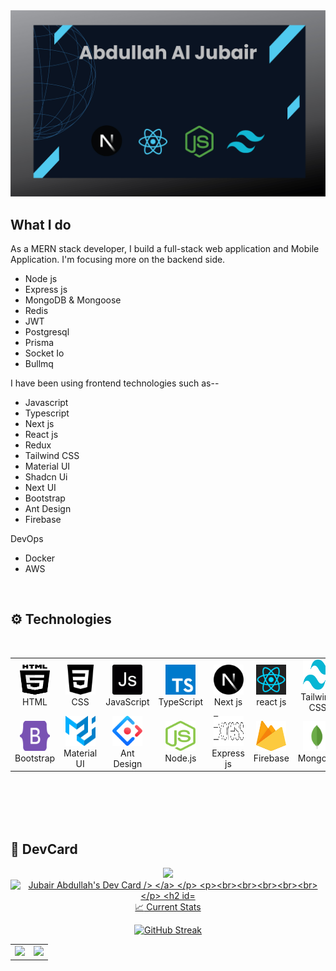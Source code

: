 <img src="https://raw.githubusercontent.com/jubairJnu/jubairJnu/main/git-cover.jpg" />

## What I do

As a MERN stack developer, I build a full-stack web application and Mobile Application. I'm focusing more on the backend side. 

- Node js
- Express js
- MongoDB & Mongoose
- Redis
- JWT
- Postgresql
- Prisma
- Socket Io
- Bullmq


  
I have been using frontend technologies such as--

- Javascript
- Typescript
-  Next js
- React js
- Redux
- Tailwind CSS
- Material UI
- Shadcn Ui
- Next UI
- Bootstrap
- Ant Design
- Firebase

DevOps
- Docker
- AWS





<br>
<h2 align="left"> ⚙ Technologies</h2>
<table align="center">
  <tr>
    <td align="center" width="96">
      <img src="https://raw.githubusercontent.com/jubairJnu/jubairJnu/main/images/html5-2.svg" width="48" height="48" alt="HTML">
      <br>HTML
    </td>
    <td align="center" width="96">
      <img src="https://raw.githubusercontent.com/jubairJnu/jubairJnu/main/images/css-4.svg" width="48" height="48" alt="CSS">
      <br>CSS
    </td>
    <td align="center" width="96">
      <img src="https://raw.githubusercontent.com/jubairJnu/jubairJnu/main/images/javascript-2.svg" width="48" height="48" alt="JavaScript">
      <br>JavaScript
    </td>
    <td align="center" width="96">
      <img src="https://raw.githubusercontent.com/jubairJnu/jubairJnu/main/images/typescript.svg" width="48" height="48" alt="TypeScript">
      <br>TypeScript
    </td>
    <td align="center" width="96">
      <img src="https://raw.githubusercontent.com/jubairJnu/jubairJnu/main/images/nextjs-icon.svg" width="48" height="48" alt="nextjs">
      <br>Next js
    </td>
    <td align="center" width="96">
      <img src="https://raw.githubusercontent.com/jubairJnu/jubairJnu/main/images/react-1-logo-svgrepo-com.svg" width="48" height="48" alt="react">
      <br>react js
    </td>
    <td align="center" width="96">
      <img src="https://raw.githubusercontent.com/jubairJnu/jubairJnu/main/images/tailwind-css-2.svg" width="48" height="48" alt="Tailwind CSS">
      <br>Tailwind CSS
    </td>
  </tr>
  <br>
  <tr>
    <td align="center" width="96">
      <img src="https://raw.githubusercontent.com/jubairJnu/jubairJnu/main/images/bootstrap-5-1.svg" width="48" height="48" alt="Bootstrap">
      <br>Bootstrap
    </td>
    <td align="center" width="96">
      <img src="https://raw.githubusercontent.com/jubairJnu/jubairJnu/main/images/material-ui-1.svg" width="48" height="48" alt="Material UI">
      <br>Material UI
    </td>
    <td align="center" width="96">
      <img src="https://raw.githubusercontent.com/jubairJnu/jubairJnu/main/images/ant-design-svgrepo-com.svg" width="48" height="48" alt="Ant Design">
      <br>Ant Design
    </td>
    <td align="center" width="96">
      <img src="https://raw.githubusercontent.com/jubairJnu/jubairJnu/main/images/nodejs-icon.svg" width="48" height="48" alt="Node.js">
      <br>Node.js
    </td>
    <td align="center" width="96">
      <img src="https://raw.githubusercontent.com/jubairJnu/jubairJnu/main/images/express-109.svg" width="48" height="48" alt="express">
      <br>Express js
    </td>
    <td align="center" width="96">
      <img src="https://raw.githubusercontent.com/jubairJnu/jubairJnu/main/images/firebase-1.svg" width="48" height="48" alt="firebase">
      <br>Firebase
    </td>
    <td align="center" width="96">
      <img src="https://raw.githubusercontent.com/jubairJnu/jubairJnu/main/images/mongodb-icon-1.svg" width="48" height="48" alt="mongodb">
      <br>Mongodb
    </td>
  </tr>
</table>

<br><br><br><br>
## 🚀 DevCard

<p align="center">
  <a href="https://git.io/streak-stats">
    <img src="[https://github-readme-streak-stats.herokuapp.com?user=jubairJnu](https://app.daily.dev/jubairabdullah"><img src="https://api.daily.dev/devcards/v2/n1JNsxcFmxCY2XLKzeNiS.png?type=wide&r=ov1)" width="652" alt="Jubair Abdullah's Dev Card />
  </a>
</p>




<br><br><br><br><br>


## :chart_with_upwards_trend: Current Stats

<p align="center">
  <a href="https://git.io/streak-stats">
    <img src="https://github-readme-streak-stats.herokuapp.com?user=jubairJnu&theme=github-dark" alt="GitHub Streak" />
  </a>
</p>

<table>
  <tr>
    <td>
      <a href="https://github.com/anuraghazra/github-readme-stats">
        <img height="200" src="https://github-readme-stats.vercel.app/api/top-langs/?username=jubairJnu&hide=c%23,powershell,Mathematica,Ruby,Objective-C,Objective-C%2b%2b,Cuda&title_color=61dafb&text_color=ffffff&icon_color=61dafb&bg_color=20232a&langs_count=8&layout=compact&border_color=61dafb&hide_border=true&size_weight=0.5&count_weight=0.5" />
      </a>
    </td>
    <td>
      <a href="https://github.com/anuraghazra/github-readme-stats">
        <img height="200" src="https://github-readme-stats.vercel.app/api?username=jubairJnu&show_icons=true&theme=github_dark&border_color=61dafb&hide_border=true" />
      </a>
    </td>
  </tr>
</table>








